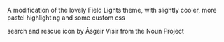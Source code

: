 A modification of the lovely Field Lights theme, with slightly cooler, more pastel highlighting and some custom css

search and rescue icon by Ásgeir Vísir from the Noun Project
